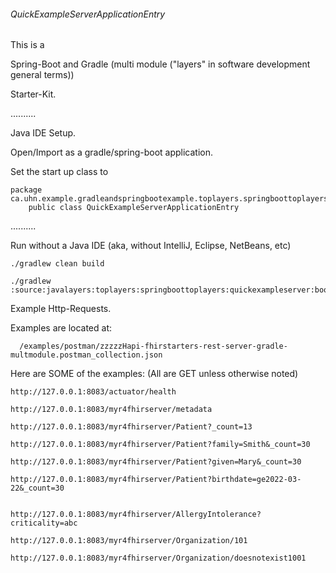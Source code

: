 ######   QuickExampleServerApplicationEntry


This is a 

Spring-Boot
and
Gradle (multi module ("layers" in software development general terms))

Starter-Kit.

..........

Java IDE Setup.

Open/Import as a gradle/spring-boot application.

Set the start up class to 

    package ca.uhn.example.gradleandspringbootexample.toplayers.springboottoplayers.quickexampleserver;
        public class QuickExampleServerApplicationEntry

..........

Run without a Java IDE (aka, without IntelliJ, Eclipse, NetBeans, etc)

    ./gradlew clean build

    ./gradlew :source:javalayers:toplayers:springboottoplayers:quickexampleserver:bootRun
        
        
Example Http-Requests.

Examples are located at:

      /examples/postman/zzzzzHapi-fhirstarters-rest-server-gradle-multmodule.postman_collection.json

Here are SOME of the examples: (All are GET unless otherwise noted)

    http://127.0.0.1:8083/actuator/health
    
    http://127.0.0.1:8083/myr4fhirserver/metadata
    
    http://127.0.0.1:8083/myr4fhirserver/Patient?_count=13
    
    http://127.0.0.1:8083/myr4fhirserver/Patient?family=Smith&_count=30
    
    http://127.0.0.1:8083/myr4fhirserver/Patient?given=Mary&_count=30
    
    http://127.0.0.1:8083/myr4fhirserver/Patient?birthdate=ge2022-03-22&_count=30


    http://127.0.0.1:8083/myr4fhirserver/AllergyIntolerance?criticality=abc
    
    http://127.0.0.1:8083/myr4fhirserver/Organization/101
    
    http://127.0.0.1:8083/myr4fhirserver/Organization/doesnotexist1001
